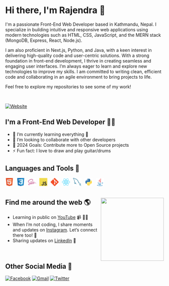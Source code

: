 # Hi there, I'm Rajendra 👋

I'm a passionate Front-End Web Developer based in Kathmandu, Nepal. I specialize in building intuitive and responsive web applications using modern technologies such as HTML, CSS, JavaScript, and the MERN stack (MongoDB, Express, React, Node.js).

I am also proficient in Next.js, Python, and Java, with a keen interest in delivering high-quality code and user-centric solutions. With a strong foundation in front-end development, I thrive in creating seamless and engaging user interfaces. I’m always eager to learn and explore new technologies to improve my skills. I am committed to writing clean, efficient code and collaborating in an agile environment to bring projects to life.

Feel free to explore my repositories to see some of my work!

<br/>


[![Website](https://img.shields.io/website?label=rajendrapandey.info.np&style=for-the-badge&url=https://rajendrapandey.info.np)](https://www.rajendrapandey.info.np)


## I'm a Front-End Web Developer 👨‍💻

- 🌱 I’m currently learning everything 🤣
- 👯 I’m looking to collaborate with other developers
- 🥅 2024 Goals: Contribute more to Open Source projects
- ⚡ Fun fact: I love to draw and play guitar/drums

## Languages and Tools 🔧

<img align="left" alt="HTML5" width="26px" src="https://raw.githubusercontent.com/devicons/devicon/master/icons/html5/html5-original.svg" style="margin-right:10px" />
<img align="left" alt="CSS3" width="26px" src="https://raw.githubusercontent.com/devicons/devicon/master/icons/css3/css3-original.svg" style="margin-right:10px" />
<img align="left" alt="Sass" width="26px" src="https://raw.githubusercontent.com/devicons/devicon/master/icons/sass/sass-original.svg" style="margin-right:10px" />
<img align="left" alt="JavaScript" width="26px" src="https://raw.githubusercontent.com/devicons/devicon/master/icons/javascript/javascript-original.svg" style="margin-right:10px" />
<img align="left" alt="Git" width="26px" src="https://raw.githubusercontent.com/devicons/devicon/master/icons/git/git-original.svg" style="margin-right:10px" />
<img align="left" alt="React" width="26px" src="https://raw.githubusercontent.com/devicons/devicon/master/icons/react/react-original.svg" style="margin-right:10px" />
<img align="left" alt="MySQL" width="26px" src="https://raw.githubusercontent.com/devicons/devicon/master/icons/mysql/mysql-original.svg" style="margin-right:10px" />
<img align="left" alt="Python" width="26px" src="https://raw.githubusercontent.com/devicons/devicon/master/icons/python/python-original.svg" style="margin-right:10px" />
<img align="left" alt="Java" width="26px" src="https://raw.githubusercontent.com/devicons/devicon/master/icons/java/java-original.svg" style="margin-right:10px" />

<br/><br/>

## Find me around the web 🌎 <a href="https://rajendrapandey.info.np"><img align="right" width="200" height="200" src="male-programmer-writing-code.gif"></a>

- Learning in public on [YouTube](https://www.youtube.com) 📹 ✍🏾
- When I’m not coding, I share moments and updates on [Instagram](https://www.instagram.com/raja.indra7169). Let’s connect there too! 📸
- Sharing updates on [LinkedIn](https://www.linkedin.com/in/rajendrapaandey/) 💼

<br/>

## Other Social Media 📲

[![Facebook](https://img.icons8.com/fluency/50/facebook-new.png)](https://www.facebook.com/raja.indra.50159)
[![Gmail](https://img.icons8.com/color/48/gmail-new.png)](mailto:rajendrapandey199971@gmail.com)
[![Twitter](https://img.icons8.com/color/48/twitter-circled--v1.png)](https://twitter.com)
